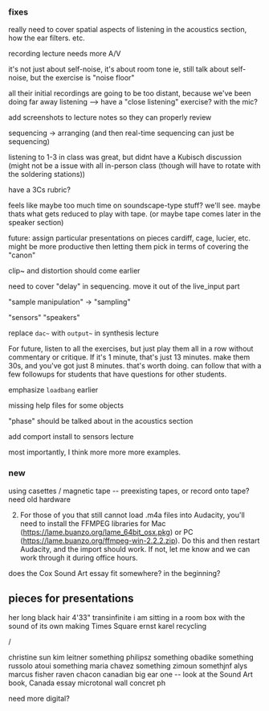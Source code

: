 ### fixes

really need to cover spatial aspects of listening in the acoustics section, how the ear filters. etc.

recording lecture needs more A/V

it's not just about self-noise, it's about room tone
ie, still talk about self-noise, but the exercise is "noise floor"

all their initial recordings are going to be too distant, because we've been doing far away listening --> have a "close listening" exercise? with the mic?

add screenshots to lecture notes so they can properly review

sequencing -> arranging (and then real-time sequencing can just be sequencing)

listening to 1-3 in class was great, but didnt have a Kubisch discussion (might not be a issue with all in-person class (though will have to rotate with the soldering stations))

have a 3Cs rubric?

feels like maybe too much time on soundscape-type stuff? we'll see. maybe thats what gets reduced to play with tape. (or maybe tape comes later in the speaker section)

future: assign particular presentations on pieces
cardiff, cage, lucier, etc. might be more productive then letting them pick in terms of covering the "canon"

clip~ and distortion should come earlier

need to cover "delay" in sequencing. move it out of the live_input part

"sample manipulation" -> "sampling"

"sensors"
"speakers"

replace `dac~` with `output~` in synthesis lecture

For future, listen to all the exercises, but just play them all in a row without commentary or critique. If it's 1 minute, that's just 13 minutes. make them 30s, and you've got just 8 minutes. that's worth doing. can follow that with a few followups for students that have questions for other students.

emphasize `loadbang` earlier

missing help files for some objects

"phase" should be talked about in the acoustics section

add comport install to sensors lecture

most importantly, I think more more more examples.


### new

using casettes / magnetic tape -- preexisting tapes, or record onto tape? need old hardware


2) For those of you that still cannot load .m4a files into Audacity, you'll need to install the FFMPEG libraries for Mac (https://lame.buanzo.org/lame_64bit_osx.pkg) or PC (https://lame.buanzo.org/ffmpeg-win-2.2.2.zip). Do this and then restart Audacity, and the import should work. If not, let me know and we can work through it during office hours.

does the Cox Sound Art essay fit somewhere? in the beginning?


## pieces for presentations

her long black hair
4'33"
transinfinite
i am sitting in a room
box with the sound of its own making
Times Square
ernst karel recycling

/

christine sun kim
leitner something
philipsz something
obadike something
russolo
atoui something
maria chavez something
zimoun somethjnf
alys
marcus fisher
raven chacon
canadian big ear one -- look at the Sound Art book, Canada essay
microtonal wall
concret ph

need more digital?
